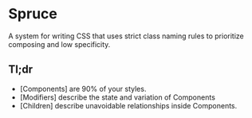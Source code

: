 # Spruce

A system for writing CSS that uses strict class naming rules to prioritize composing and low specificity.

## Tl;dr
* [Components] are 90% of your styles.
* [Modifiers] describe the state and variation of Components
* [Children] describe unavoidable relationships inside Components.
